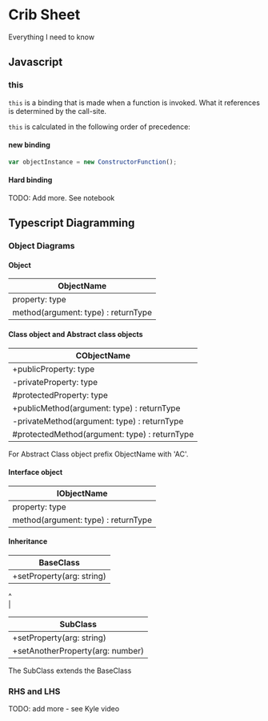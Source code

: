 # Crib Sheet
Everything I need to know

## Javascript
### this
`this` is a binding that is made when a function is invoked. What it references is determined by the call-site.

`this` is calculated in the following order of precedence:

#### new binding
```javascript
var objectInstance = new ConstructorFunction();
```
#### Hard binding

TODO: Add more. See notebook

## Typescript Diagramming
### Object Diagrams
#### Object

|ObjectName|
|---|
| property: type |
| method(argument: type) : returnType |
#### Class object and Abstract class objects

|CObjectName|
|---|
| +publicProperty: type |
| -privateProperty: type |
| #protectedProperty: type |
| +publicMethod(argument: type) : returnType |
| -privateMethod(argument: type) : returnType |
| #protectedMethod(argument: type) : returnType |

For Abstract Class object prefix ObjectName with 'AC'.

#### Interface object

|IObjectName|
|---|
| property: type |
| method(argument: type) : returnType |

#### Inheritance
|BaseClass| 
|---|         
|+setProperty(arg: string)|

  ^  
  |
 
|SubClass|    
|---|
|+setProperty(arg: string)|
|+setAnotherProperty(arg: number)|

The SubClass extends the BaseClass
### RHS and LHS
TODO: add more - see Kyle video

